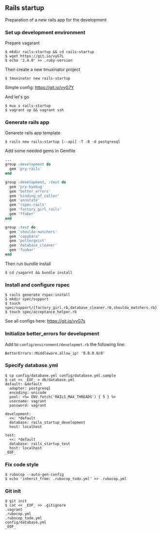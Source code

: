 ## Rails startup

Preparation of a new rails app for the development

### Set up development environment

Prepare vagarant
```
$ mkdir rails-startup && cd rails-startup
$ wget https://git.io/vyG7L
$ echo '2.4.0' >> .ruby-version
```

Then create a new tmuxinator project
```
$ tmuxinator new rails-startup
```
Simple config:  https://git.io/vyG7Y

And let's go
```
$ mux s rails-startup
$ vagrant up && vagrant ssh
```

### Generate rails app

Genarete rails app template
```
$ rails new rails-startup [--api] -T -B -d postgresql
```

Add some needed gems in Gemfile
```ruby
...
group :development do
  gem 'pry-rails'
end

group :development, :test do
  gem 'pry-byebug'
  gem 'better_errors'
  gem 'binding_of_caller'
  gem 'annotate'
  gem 'rspec-rails'
  gem 'factory_girl_rails'
  gem 'ffaker'
end

group :test do
  gem 'shoulda-matchers'
  gem 'capybara'
  gem 'poltergeist'
  gem 'database_cleaner'
  gem 'fuubar'
end
```
Then run bundle install
```
$ cd /vagarnt && bundle install
```

### Install and configure rspec
```
$ rails generate rspec:install
$ mkdir spec/support
$ touch spec/support/{factory_girl.rb,database_cleaner.rb,shoulda_matchers.rb}
$ touch spec/acceptance_helper.rb
```
See all configs here: https://git.io/vyG7s

### Initialize better_errors for development

Add to `config/environment/developmet.rb` the following line:
```
BetterErrors::Middleware.allow_ip! '0.0.0.0/0'
```

### Specify database.yml

```
$ cp config/database.yml config/database.yml.sample
$ cat << _EOF_ > db/database.yml
default: &default
  adapter: postgresql
  encoding: unicode
  pool: <%= ENV.fetch('RAILS_MAX_THREADS') { 5 } %>
  username: vagrant
  password: vagrant

development:
  <<: *default
  database: rails_startup_development
  host: localhost

test:
  <<: *default
  database: rails_startup_test
  host: localhost
_EOF_

```

### Fix code style
```
$ rubocop --auto-gen-config
$ echo 'inherit_from: .rubocop_todo.yml' >> .rubocop.yml
```

### Git init
```
$ git init
$ cat << _EOF_ >> .gitignore
.vagrant
.rubocop.yml
.rubocop_todo.yml
config/database.yml
_EOF_
```
